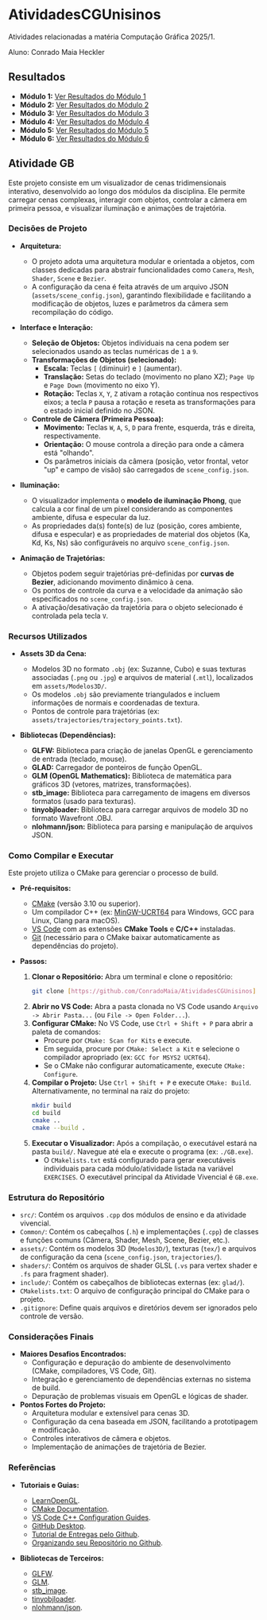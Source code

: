 # AtividadesCGUnisinos

Atividades relacionadas a matéria Computação Gráfica 2025/1.

Aluno: Conrado Maia Heckler

## Resultados

* **Módulo 1:** [Ver Resultados do Módulo 1](src/m1/RESULT.md)
* **Módulo 2:** [Ver Resultados do Módulo 2](src/m2/RESULT.md)
* **Módulo 3:** [Ver Resultados do Módulo 3](src/m3/RESULT.md)
* **Módulo 4:** [Ver Resultados do Módulo 4](src/m4/RESULT.md)
* **Módulo 5:** [Ver Resultados do Módulo 5](src/m5/RESULT.md)
* **Módulo 6:** [Ver Resultados do Módulo 6](src/m6/RESULT.md)


## Atividade GB

Este projeto consiste em um visualizador de cenas tridimensionais interativo, desenvolvido ao longo dos módulos da disciplina. Ele permite carregar cenas complexas, interagir com objetos, controlar a câmera em primeira pessoa, e visualizar iluminação e animações de trajetória.

### Decisões de Projeto

* **Arquitetura:**
    * O projeto adota uma arquitetura modular e orientada a objetos, com classes dedicadas para abstrair funcionalidades como `Camera`, `Mesh`, `Shader`, `Scene` e `Bezier`.
    * A configuração da cena é feita através de um arquivo JSON (`assets/scene_config.json`), garantindo flexibilidade e facilitando a modificação de objetos, luzes e parâmetros da câmera sem recompilação do código.

* **Interface e Interação:**
    * **Seleção de Objetos:** Objetos individuais na cena podem ser selecionados usando as teclas numéricas de `1` a `9`.
    * **Transformações de Objetos (selecionado):**
        * **Escala:** Teclas `[` (diminuir) e `]` (aumentar).
        * **Translação:** Setas do teclado (movimento no plano XZ); `Page Up` e `Page Down` (movimento no eixo Y).
        * **Rotação:** Teclas `X`, `Y`, `Z` ativam a rotação contínua nos respectivos eixos; a tecla `P` pausa a rotação e reseta as transformações para o estado inicial definido no JSON.
    * **Controle de Câmera (Primeira Pessoa):**
        * **Movimento:** Teclas `W`, `A`, `S`, `D` para frente, esquerda, trás e direita, respectivamente.
        * **Orientação:** O mouse controla a direção para onde a câmera está "olhando".
        * Os parâmetros iniciais da câmera (posição, vetor frontal, vetor "up" e campo de visão) são carregados de `scene_config.json`.

* **Iluminação:**
    * O visualizador implementa o **modelo de iluminação Phong**, que calcula a cor final de um pixel considerando as componentes ambiente, difusa e especular da luz.
    * As propriedades da(s) fonte(s) de luz (posição, cores ambiente, difusa e especular) e as propriedades de material dos objetos (Ka, Kd, Ks, Ns) são configuráveis no arquivo `scene_config.json`.

* **Animação de Trajetórias:**
    * Objetos podem seguir trajetórias pré-definidas por **curvas de Bezier**, adicionando movimento dinâmico à cena.
    * Os pontos de controle da curva e a velocidade da animação são especificados no `scene_config.json`.
    * A ativação/desativação da trajetória para o objeto selecionado é controlada pela tecla `V`.

### Recursos Utilizados

* **Assets 3D da Cena:**
    * Modelos 3D no formato `.obj` (ex: Suzanne, Cubo) e suas texturas associadas (`.png` ou `.jpg`) e arquivos de material (`.mtl`), localizados em `assets/Modelos3D/`.
    * Os modelos `.obj` são previamente triangulados e incluem informações de normais e coordenadas de textura.
    * Pontos de controle para trajetórias (ex: `assets/trajectories/trajectory_points.txt`).

* **Bibliotecas (Dependências):**
    * **GLFW:** Biblioteca para criação de janelas OpenGL e gerenciamento de entrada (teclado, mouse).
    * **GLAD:** Carregador de ponteiros de função OpenGL.
    * **GLM (OpenGL Mathematics):** Biblioteca de matemática para gráficos 3D (vetores, matrizes, transformações).
    * **stb_image:** Biblioteca para carregamento de imagens em diversos formatos (usado para texturas).
    * **tinyobjloader:** Biblioteca para carregar arquivos de modelo 3D no formato Wavefront .OBJ.
    * **nlohmann/json:** Biblioteca para parsing e manipulação de arquivos JSON.

### Como Compilar e Executar

Este projeto utiliza o CMake para gerenciar o processo de build.

* **Pré-requisitos:**
    * [CMake](https://cmake.org/download/) (versão 3.10 ou superior).
    * Um compilador C++ (ex: [MinGW-UCRT64](https://code.visualstudio.com/docs/cpp/config-mingw) para Windows, GCC para Linux, Clang para macOS).
    * [VS Code](https://code.visualstudio.com/) com as extensões **CMake Tools** e **C/C++** instaladas.
    * [Git](https://git-scm.com/downloads) (necessário para o CMake baixar automaticamente as dependências do projeto).

* **Passos:**
    1.  **Clonar o Repositório:** Abra um terminal e clone o repositório:
        ```bash
        git clone [https://github.com/ConradoMaia/AtividadesCGUnisinos]
        ```
    2.  **Abrir no VS Code:** Abra a pasta clonada no VS Code usando `Arquivo -> Abrir Pasta...` (ou `File -> Open Folder...`).
    3.  **Configurar CMake:** No VS Code, use `Ctrl + Shift + P` para abrir a paleta de comandos:
        * Procure por `CMake: Scan for Kits` e execute.
        * Em seguida, procure por `CMake: Select a Kit` e selecione o compilador apropriado (ex: `GCC for MSYS2 UCRT64`).
        * Se o CMake não configurar automaticamente, execute `CMake: Configure`.
    4.  **Compilar o Projeto:** Use `Ctrl + Shift + P` e execute `CMake: Build`. Alternativamente, no terminal na raiz do projeto:
        ```bash
        mkdir build
        cd build
        cmake ..
        cmake --build .
        ```
    5.  **Executar o Visualizador:** Após a compilação, o executável estará na pasta `build/`. Navegue até ela e execute o programa (ex: `./GB.exe`).
        * O `CMakelists.txt` está configurado para gerar executáveis individuais para cada módulo/atividade listada na variável `EXERCISES`. O executável principal da Atividade Vivencial é `GB.exe`.

### Estrutura do Repositório

* `src/`: Contém os arquivos `.cpp` dos módulos de ensino e da atividade vivencial.
* `Common/`: Contém os cabeçalhos (`.h`) e implementações (`.cpp`) de classes e funções comuns (Câmera, Shader, Mesh, Scene, Bezier, etc.).
* `assets/`: Contém os modelos 3D (`Modelos3D/`), texturas (`tex/`) e arquivos de configuração da cena (`scene_config.json`, `trajectories/`).
* `shaders/`: Contém os arquivos de shader GLSL (`.vs` para vertex shader e `.fs` para fragment shader).
* `include/`: Contém os cabeçalhos de bibliotecas externas (ex: `glad/`).
* `CMakelists.txt`: O arquivo de configuração principal do CMake para o projeto.
* `.gitignore`: Define quais arquivos e diretórios devem ser ignorados pelo controle de versão.

### Considerações Finais

* **Maiores Desafios Encontrados:**
    * Configuração e depuração do ambiente de desenvolvimento (CMake, compiladores, VS Code, Git).
    * Integração e gerenciamento de dependências externas no sistema de build.
    * Depuração de problemas visuais em OpenGL e lógicas de shader.
* **Pontos Fortes do Projeto:**
    * Arquitetura modular e extensível para cenas 3D.
    * Configuração da cena baseada em JSON, facilitando a prototipagem e modificação.
    * Controles interativos de câmera e objetos.
    * Implementação de animações de trajetória de Bezier.

### Referências

* **Tutoriais e Guias:**
    * [LearnOpenGL](https://learnopengl.com).
    * [CMake Documentation](https://cmake.org/documentation/).
    * [VS Code C++ Configuration Guides](https://code.visualstudio.com/docs/languages/cpp).
    * [GitHub Desktop](https://desktop.github.com/).
    * [Tutorial de Entregas pelo Github](TutorialEntregasGithub.pdf).
    * [Organizando seu Repositório no Github](OrganizandoRepositorioGithub.pdf).

* **Bibliotecas de Terceiros:**
    * [GLFW](https://www.glfw.org/).
    * [GLM](https://glm.g-truc.net/0.9.9/index.html).
    * [stb_image](https://github.com/nothings/stb).
    * [tinyobjloader](https://github.com/tinyobjloader/tinyobjloader).
    * [nlohmann/json](https://github.com/nlohmann/json).